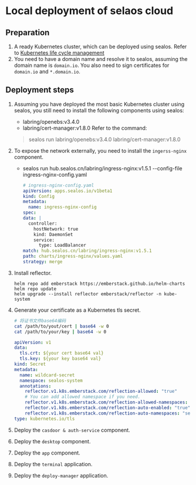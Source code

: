 # Local deployment of selaos cloud

## Preparation

1. A ready Kubernetes cluster, which can be deployed using sealos. Refer to [Kubernetes life cycle management](https://github.com/lingdie/sealos/blob/deploy-docs/docs/4.0/docs/getting-started/kuberentes-life-cycle.md)
2. You need to have a domain name and resolve it to sealos, assuming the domain name is `domain.io`. You also need to sign certificates for `domain.io` and `*.domain.io`.

## Deployment steps

1. Assuming you have deployed the most basic Kubernetes cluster using sealos, you still need to install the following components using sealos:
   - labring/openebs:v3.4.0
   - labring/cert-manager:v1.8.0
     Refer to the command:
    > sealos run labring/openebs:v3.4.0 labring/cert-manager:v1.8.0

2. To expose the network externally, you need to install the `ingerss-nginx` component.
   - sealos run hub.sealos.cn/labring/ingress-nginx:v1.5.1 --config-file ingress-nginx-config.yaml
     ```yaml
     # ingress-nginx-config.yaml
     apiVersion: apps.sealos.io/v1beta1
     kind: Config
     metadata:
       name: ingress-nginx-config
     spec:
     data: |
       controller:
         hostNetwork: true
         kind: DaemonSet
         service:
           type: LoadBalancer
     match: hub.sealos.cn/labring/ingress-nginx:v1.5.1
     path: charts/ingress-nginx/values.yaml
     strategy: merge
     ```

3. Install reflector.
    ```shell
    helm repo add emberstack https://emberstack.github.io/helm-charts
    helm repo update
    helm upgrade --install reflector emberstack/reflector -n kube-system
    ```
   
4. Generate your certificate as a Kubernetes tls secret.
   ```bash
   # 将证书文件base64编码
   cat /path/to/yout/cert | base64 -w 0
   cat /path/to/your/key | base64 -w 0
   ```

   ```yaml
   apiVersion: v1
   data:
     tls.crt: ${your cert base64 val}
     tls.key: ${your key base64 val}
   kind: Secret
   metadata:
     name: wildcard-secret
     namespace: sealos-system
     annotations:
       reflector.v1.k8s.emberstack.com/reflection-allowed: "true"
       # You can add allowed namespace if you need.
       reflector.v1.k8s.emberstack.com/reflection-allowed-namespaces: "sealos,ns-[\\-a-z0-9]*"
       reflector.v1.k8s.emberstack.com/reflection-auto-enabled: "true"
       reflector.v1.k8s.emberstack.com/reflection-auto-namespaces: "sealos,ns-[\\-a-z0-9]*"
   type: kubernetes.io/tls
   ```
5. Deploy the `casdoor & auth-service` component.
6. Deploy the `desktop` component.
7. Deploy the `app` component.
8. Deploy the `terminal` application.
9. Deploy the `deploy-manager` application.